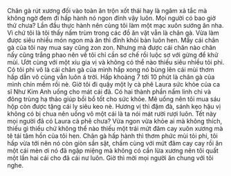 Chân gà rút xương đối vào toàn ăn trộn xốt thái hay là ngâm xả tắc mà không ngờ đem đi hấp hành nó ngon đỉnh vậy luôn. Mọi người có bao giờ thử chưa? Lần đầu thực hành nên cùng tôi làm một mạc xuôn sướng ăn nha. Vì chứ tôi là tôi thấy nấm trùm trong các đồ ăn vặt vẫn là chân gà. Vừa làm được siêu nhiều món ngon mà ăn thì đỉnh khỏi bàn luôn hen. Mấy cái chân gà của tôi nay mua say cũng zon zon. Nhưng mà được cái chân nào chân nấy cũng trắng phao nên về tôi chỉ cần sơ chế rồi luộc sơ với gừng để khử mùi. Ướt cùng với một xíu gia vị và không có thể nào thiếu siêu nhiều tỏi phi. Có tỏi phi vô là cái chân gà của mình hấp xong nó bùng lên cái mùi thơm hấp dẫn vô cùng vẫn luôn á trời. Hấp khoảng 7 tới 10 phút là chân gà của mình chín mềm rồi nè. Giờ tôi đi quậy một ly cà phê Laura sức khỏe của ca sĩ Như Kim Anh uống cho mát cái đã. Có hai thành phần nấm linh chi và đông trùng hạ thảo giúp bồi bổ tốt cho sức khỏe. Mê uống nên tôi mua sáu hộp còn được tặng cái ly siêu keo nè. Hương vị thì đậm đà, sánh kẹo hậu vị không có bị chua nên uống vô một cái là ta nói mát rười rượi luôn. Tết này mọi người đã có Laura cà phê chưa? Vừa ngon vừa khỏe ai mà không thích, thiếu gì thiếu chứ không thể nào thiếu một trái mứt đâm cay xuôn xương mà tê tái tâm hồn của tôi hen. Chân gà hấp hành thì thơm phức mùi tỏi phi, tôi hấp vừa tới nên nó còn giòn sần sật, chấm cùng với mứt đâm cay cay rồi ăn một cái mèn ơi nó đã ngập miệng mà không có cần lừa xương nên tôi quất một lần hai cái cho đã cái nư luôn. Giờ thì mời mọi người ăn chung với tôi nghe.